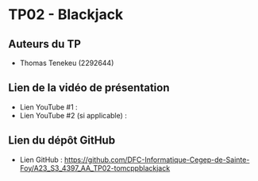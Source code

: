 # TP02 - Blackjack

## Auteurs du TP

- Thomas Tenekeu (2292644)

## Lien de la vidéo de présentation

- Lien YouTube #1 : 
- Lien YouTube #2 (si applicable) : 

## Lien du dépôt GitHub

- Lien GitHub : https://github.com/DFC-Informatique-Cegep-de-Sainte-Foy/A23_S3_4397_AA_TP02-tomcppblackjack

